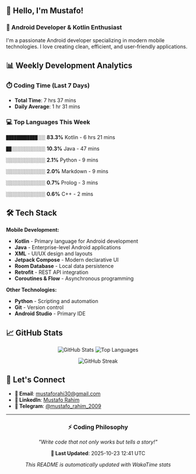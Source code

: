 ## 👋 Hello, I'm Mustafo!

### 🚀 Android Developer & Kotlin Enthusiast

I'm a passionate Android developer specializing in modern mobile technologies. I love creating clean, efficient, and user-friendly applications.

## 📊 Weekly Development Analytics

### ⏱️ Coding Time (Last 7 Days)
- **Total Time**: 7 hrs 37 mins
- **Daily Average**: 1 hr 31 mins

### 💻 Top Languages This Week


`████████████░░░` **83.3%** Kotlin - 6 hrs 21 mins

`██░░░░░░░░░░░░░` **10.3%** Java - 47 mins

`░░░░░░░░░░░░░░░` **2.1%** Python - 9 mins

`░░░░░░░░░░░░░░░` **2.0%** Markdown - 9 mins

`░░░░░░░░░░░░░░░` **0.7%** Prolog - 3 mins

`░░░░░░░░░░░░░░░` **0.6%** C++ - 2 mins


## 🛠️ Tech Stack

**Mobile Development:**
- **Kotlin** - Primary language for Android development
- **Java** - Enterprise-level Android applications  
- **XML** - UI/UX design and layouts
- **Jetpack Compose** - Modern declarative UI
- **Room Database** - Local data persistence
- **Retrofit** - REST API integration
- **Coroutines & Flow** - Asynchronous programming

**Other Technologies:**
- **Python** - Scripting and automation
- **Git** - Version control
- **Android Studio** - Primary IDE

## 📈 GitHub Stats

<div align="center">

![GitHub Stats](https://github-readme-stats.vercel.app/api?username=Developer-Mustafo&show_icons=true&theme=radical&hide_border=true)
![Top Languages](https://github-readme-stats.vercel.app/api/top-langs/?username=Developer-Mustafo&layout=compact&theme=radical&hide_border=true)

![GitHub Streak](https://github-readme-streak-stats.herokuapp.com/?user=Developer-Mustafo&theme=radical&hide_border=true)

</div>

## 🤝 Let's Connect

- **📧 Email**: mustaforahi30@gmail.com
- **💼 LinkedIn**: [Mustafo Rahim](https://www.linkedin.com/in/mustafo-rahim-4a0384324)
- **📱 Telegram**: [@mustafo_rahim_2009](https://t.me/mustafo_rahim_2009)

---

<div align="center">

### ⚡ Coding Philosophy
*"Write code that not only works but tells a story!"*

**📅 Last Updated**: 2025-10-23 12:41 UTC

*This README is automatically updated with WakaTime stats*

</div>
